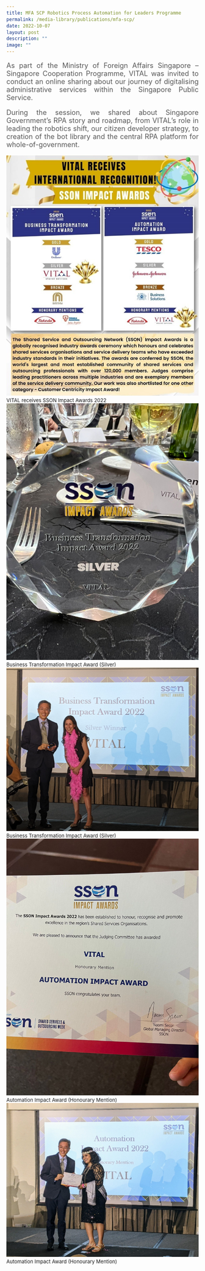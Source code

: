 ```yaml
---
title: MFA SCP Robotics Process Automation for Leaders Programme
permalink: /media-library/publications/mfa-scp/
date: 2022-10-07
layout: post
description: ""
image: ""
---
```

<p style="font-size: 18px;color:#585858;text-align:justify;">
As part of the Ministry of Foreign Affairs Singapore – Singapore Cooperation Programme, VITAL was invited to conduct an online sharing about our journey of digitalising administrative services within the Singapore Public Service.
</p>
<p style="font-size: 18px;color:#585858;text-align:justify;">
During the session, we shared about Singapore Government’s RPA story and roadmap, from VITAL’s role in leading the robotics shift, our citizen developer strategy, to creation of the bot library and the central RPA platform for whole-of-government.
</p>

<img src="/images/Media/SSON award 5.jpg">
<font size="-1">VITAL receives SSON Impact Awards 2022 </font>
<br>
<img src="/images/Media/SSON award 1.jpg">
<font size="-1">Business Transformation Impact Award (Silver)</font>
<br>
<img src="/images/Media/SSON award 3.jpg">
<font size="-1">Business Transformation Impact Award (Silver)</font>
<br>
<img src="/images/Media/SSON award 2.jpg">
<font size="-1">Automation Impact Award (Honourary Mention)</font>
<br>
<img src="/images/Media/SSON award 4.jpg">
<font size="-1">Automation Impact Award (Honourary Mention)</font>